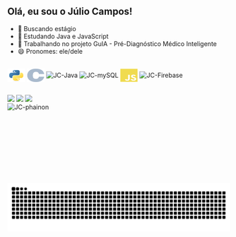 ## Olá, eu sou o Júlio Campos!

- 🔭 Buscando estágio
- 🌱 Estudando Java e JavaScript
- 👯 Trabalhando no projeto GuIA - Pré-Diagnóstico Médico Inteligente
- 😄 Pronomes: ele/dele


<!-- Linguaguens de Programação -->
<!-- Para procurar icones de linguagem etc: https://devicon.dev/ -->
<div style="display: inline_block"><br>
  <img align="center" alt="JC-Python" height="30" width="40" src="https://raw.githubusercontent.com/devicons/devicon/master/icons/python/python-original.svg">
  <img align="center" alt="JC-C" height="30" width="40" src="https://raw.githubusercontent.com/devicons/devicon/master/icons/c/c-original.svg">
  <img align="center" alt= "JC-Java" height="30" width="40" src="https://cdn.jsdelivr.net/gh/devicons/devicon@latest/icons/java/java-original.svg">
  <img align="center" alt="JC-mySQL" height="30" width="40" src="https://cdn.jsdelivr.net/gh/devicons/devicon@latest/icons/mysql/mysql-original.svg">
  <img align="center" alt="JC-Js" height="30" width="40" src="https://raw.githubusercontent.com/devicons/devicon/master/icons/javascript/javascript-plain.svg">
  <img align="center" alt="JC-Firebase" height="30" width="40" src="https://cdn.jsdelivr.net/gh/devicons/devicon@latest/icons/firebase/firebase-original.svg">
</div>
  
  ##
<!-- Redes Sociais -->
<!-- Para procurar icones de redes: https://dev.to/envoy_/150-badges-for-github-pnk -->
<div> 
  <a href="https://instagram.com/juli0m_c" target="_blank"><img src="https://img.shields.io/badge/-Instagram-%23E4405F?style=for-the-badge&logo=instagram&logoColor=white" target="_blank"></a>
  <a href="https://github.com/iamjuli0" target="_blank"><img src="https://img.shields.io/badge/GitHub-100000?style=for-the-badge&logo=github&logoColor=white" target="_blank"></a>
  <a href="https://www.linkedin.com/in/júlio-campos/" target="_blank"><img src="https://img.shields.io/badge/-LinkedIn-%230077B5?style=for-the-badge&logo=linkedin&logoColor=white" target="_blank"></a> 
</div>

<!-- GIF -->
<div>
  <img align="left" alt="JC-phainon" height="180" width="180" src="assets/phainon.gif">
</div>


<!-- Cobrinha que come os commits -->
<picture>
  <source media="(prefers-color-scheme: dark)" srcset="https://raw.githubusercontent.com/iamjuli0/iamjuli0/output/github-contribution-grid-snake-dark.svg">
  <source media="(prefers-color-scheme: light)" srcset="https://raw.githubusercontent.com/iamjuli0/iamjuli0/output/github-contribution-grid-snake.svg">
  <img alt="github contribution grid snake animation" src="https://raw.githubusercontent.com/iamjuli0/iamjuli0/output/github-contribution-grid-snake.svg">
</picture>

<!--<a href = "mailto:contatorafaballerini@gmail.com"><img src="https://img.shields.io/badge/-Gmail-%23333?style=for-the-badge&logo=gmail&logoColor=white" target="_blank"></a>-->
